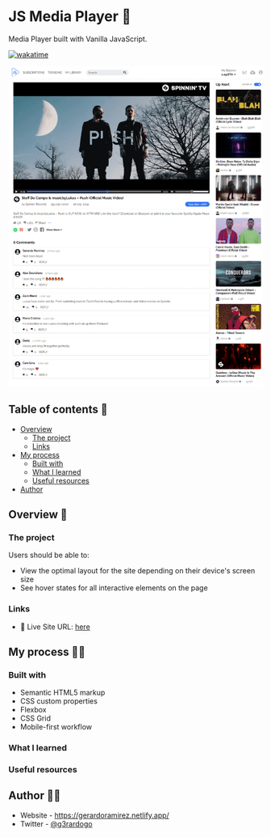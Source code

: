 # JS Media Player 🎵

Media Player built with Vanilla JavaScript.

[![wakatime](https://wakatime.com/badge/github/g3rardogo/js-mediaplayer.svg)](https://wakatime.com/badge/github/g3rardogo/js-mediaplayer)

![](./screenshot.png)

## Table of contents 📑

- [Overview](#overview)
  - [The project](#the-project)
  - [Links](#links)
- [My process](#my-process)
  - [Built with](#built-with)
  - [What I learned](#what-i-learned)
  - [Useful resources](#useful-resources)
- [Author](#author)

## Overview 🔎

### The project

Users should be able to:

- View the optimal layout for the site depending on their device's screen size
- See hover states for all interactive elements on the page

### Links

- 📌 Live Site URL: [here](https://g3rardogo.github.io/js-mediaplayer/public/index.html)

## My process 👨‍💻

### Built with

- Semantic HTML5 markup
- CSS custom properties
- Flexbox
- CSS Grid
- Mobile-first workflow

### What I learned

### Useful resources

## Author 🐱‍👤

- Website - https://gerardoramirez.netlify.app/
- Twitter - [@g3rardogo](https://www.twitter.com/g3rardogo)

